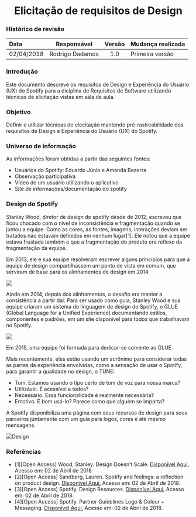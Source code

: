 <h1><center>Elicitação de requisitos de Design</h1>
<h3>Histórico de revisão</h3>

Data | Responsável | Versão| Mudança realizada|
:--------- | :------:| :--------:| :------------ |
02/04/2018     | Rodrigo Dadamos |   1.0   |  Primeira versão |

<h3> Introdução </h3>
<p> Este documento descreve os requisitos de Design e Experiência do Usuário (UX) do Spotify para a diciplina de Requisitos de Software utilizando técnicas de elicitação vistas em sala de aula. </p>

<h3> Objetivo </h3>
<p>Definir e utilizar técnicas de elecitação mantendo pré-rastreabilidade dos requisitos de Design e Experiência do Usuário (UX) do Spotify. </p>

<h3> Universo de informação </h3>
<p> As informações foram obtidas a partir das seguintes fontes: </p>
<ul>
  <li>Usuários do Spotify: Eduardo Júnio e Amanda Bezerra</li>
  <li>Observação participativa</li>
  <li>Vídeo de um usuário utilizando o aplicativo</li>
  <li>Site de informações/documentação do spotify</li>
</ul>

<h3> Design do Spotify </h3>
<p> Stanley Wood, diretor de design do spotify desde de 2012, escreveu que ficou chocado com o nível de inconsistência e fragmentação quando se juntou a equipe. Como as cores, as fontes, imagens, interações deviam ser tratados não estavam definidos em nenhum lugar[1]. Ele notou que a equipe estava frustada também e que a fragmentação do produto era reflexo da fragmentação da equipe.
 </p>
 <p>
 Em 2013, ele e sua equipe resolveram escrever alguns princípios para que a equipe de design compartilhassem um ponto de vista em comum, que serviram de base para os alinhamentos de design em 2014.</p>
 <img src="https://cdn-images-1.medium.com/max/1600/1*AWqeTBwnxZ_qE3hEqZwEZQ.png">
<p>
Ainda em 2014, depois dos alinhamentos, o desafio era manter a consistência a partir daí. Para ser usado como guia, Stanley Wood e sua equipe criaram um sistema de linguagem de design do Spotify, o GLUE (Global Language for a Unified Experience) documentando estilos, componentes e padrões, em um site disponível para todos que trabalhavam no Spotify.
</p>
<img src="https://cdn-images-1.medium.com/max/1400/1*SQjAZi0C2HYa2-73wqj9xg.png">
<p>Em 2015, uma equipe foi formada para dedicar-se somente ao GLUE. </p>

<p>Mais recentemente, eles estão usando um acrônimo para considerar todas as partes da experiência envolvidas, como a sensação de usar o Spotify, para garantir a qualidade no design, o TUNE: </p>
<ul>
  <li>Tom. Estamos usando o tipo certo de tom de voz para nossa marca?</li>
  <li>Utilizável. É acessível a todos?</li>
  <li>Necessário. Essa funcionalidade é realmente necessária?</li>
  <li>Emotivo. É bom usá-lo? Parece como que alguém se importa?</li>
</ul>


<p>
  A Spotify disponibiliza uma página com seus recursos de design para seus parceiros juntamente com um guia para logos, cores e até mesmo mensagens.
</p>

![Design](https://raw.githubusercontent.com/wiki/SpotifyApp/Spotify/design_guideline_1.png)

<h3> Referências </h3>

* [1][Open Access] Wood, Stanley. Design Doesn’t Scale. [Disponível Aqui.](https://medium.com/@hellostanley/design-doesnt-scale-4d81e12cbc3e) Acesso em: 02 de Abril de 2018.
* [2][Open Access] Sandberg, Lauren. Spotify and feelings: a reflection on product design. [Disponível Aqui.](https://uxdesign.cc/a-reflection-on-product-design-c8f3583a91c) Acesso em: 02 de Abril de 2018.
* [3][Open Access] Spotify. Design Resources. [Disponível Aqui.](https://developer.spotify.com/design/) Acesso em: 02 de Abril de 2018.
* [4][Open Access] Spotify. Partner Guidelines Logo & Colour + Messaging. [Disponível Aqui.](https://developer.spotify.com/wp-content/uploads/2014/06/spotify-logo-color-guidelines.pdf
) Acesso em: 02 de Abril de 2018.
